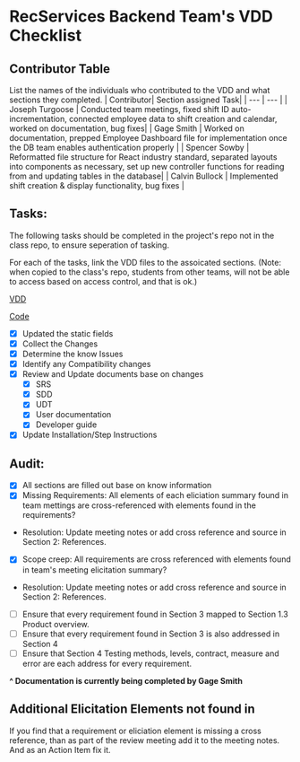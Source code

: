 # RecServices Backend Team's VDD Checklist

## Contributor Table
List the names of the individuals who contributed to the VDD and what sections they completed.
| Contributor| Section assigned Task|
| --- | --- |
| Joseph Turgoose | Conducted team meetings, fixed shift ID auto-incrementation, connected employee data to shift creation and calendar, worked on documentation, bug fixes|
| Gage Smith | Worked on documentation, prepped Employee Dashboard file for implementation once the DB team enables authentication properly |
| Spencer Sowby | Reformatted file structure for React industry standard, separated layouts into components as necessary, set up new controller functions for reading from and updating tables in the database|
| Calvin Bullock | Implemented shift creation & display functionality, bug fixes |

## Tasks:
The following tasks should be completed in the project's repo not in the class repo, to ensure seperation of tasking.

For each of the tasks, link the VDD files to the assoicated sections. (Note: when copied to the class's repo, students from other teams, will not be able to access based on access control, and that is ok.)

[VDD](https://github.com/byui-cse397/2025SprCSE397PCP_RecSrv/blob/main/documentation/general/BackEnd/BE_VDD_2-0-1.md)

[Code](https://github.com/byui-cse397/2025SprCSE397PCP_RecSrv/tree/BE-Development/static-recservices)

- [X] Updated the static fields
- [X] Collect the Changes
- [X] Determine the know Issues
- [X] Identify any Compatibility changes
- [X] Review and Update documents base on changes
    - [X] SRS
    - [X] SDD
    - [X] UDT
    - [X] User documentation
    - [X] Developer guide
- [X] Update Installation/Step Instructions

## Audit:
- [X] All sections are filled out base on know information
- [X] Missing Requirements: All elements of each eliciation summary found in team mettings are cross-referenced with elements found in the requirements?
* Resolution: Update meeting notes or add cross reference and source in Section 2: References. 
- [X] Scope creep: All requirements are cross referenced with elements found in team's meeting elicitation summary?
* Resolution: Update meeting notes or add cross reference and source in Section 2: References.
- [ ] Ensure that every requirement found in Section 3 mapped to Section 1.3 Product overview.
- [ ] Ensure that every requirement found in Section 3 is also addressed in Section 4 
- [ ] Ensure that Section 4 Testing methods, levels, contract, measure and error are each address for every requirement.

**^ Documentation is currently being completed by Gage Smith**

## Additional Elicitation Elements not found in
If you find that a requirement or eliciation element is missing a cross reference, than as part of the review meeting add it to the meeting notes. And as an Action Item fix it. 

